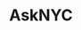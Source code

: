 ---
title: AskNYC
crosslinks:
- youtubefactsbot
- nyc
- youtubot
- NYCapartments
- nycmeetups
- NYList
- cscareerquestions
- legaladvice
- astoria
- u_imguralbumbot
- bestof
- autourbanbot
- AskReddit
- NYCbike
- john_yukis_bots
- malefashionadvice
- AskCulinary
- IAmA
- NYC_Resistance
- thatHappened
---